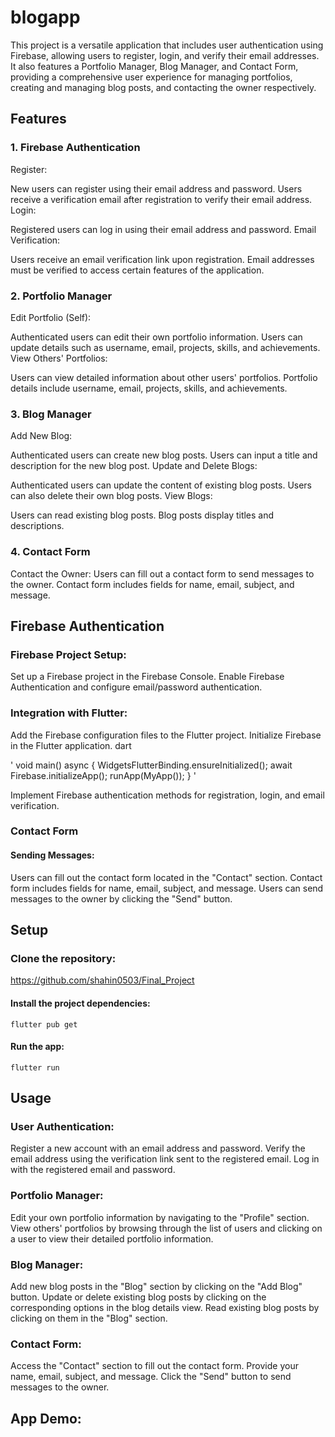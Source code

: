 # blogapp

This project is a versatile application that includes user authentication using Firebase, allowing users to register, login, and verify their email addresses. It also features a Portfolio Manager, Blog Manager, and Contact Form, providing a comprehensive user experience for managing portfolios, creating and managing blog posts, and contacting the owner respectively.

## Features

### 1. Firebase Authentication
Register:

New users can register using their email address and password.
Users receive a verification email after registration to verify their email address.
Login:

Registered users can log in using their email address and password.
Email Verification:

Users receive an email verification link upon registration.
Email addresses must be verified to access certain features of the application.

### 2. Portfolio Manager
Edit Portfolio (Self):

Authenticated users can edit their own portfolio information.
Users can update details such as username, email, projects, skills, and achievements.
View Others' Portfolios:

Users can view detailed information about other users' portfolios.
Portfolio details include username, email, projects, skills, and achievements.

### 3. Blog Manager
Add New Blog:

Authenticated users can create new blog posts.
Users can input a title and description for the new blog post.
Update and Delete Blogs:

Authenticated users can update the content of existing blog posts.
Users can also delete their own blog posts.
View Blogs:

Users can read existing blog posts.
Blog posts display titles and descriptions.

### 4. Contact Form

Contact the Owner:
Users can fill out a contact form to send messages to the owner.
Contact form includes fields for name, email, subject, and message.

## Firebase Authentication
### Firebase Project Setup:

Set up a Firebase project in the Firebase Console.
Enable Firebase Authentication and configure email/password authentication.

### Integration with Flutter:

Add the Firebase configuration files to the Flutter project.
Initialize Firebase in the Flutter application.
dart

' void main() async {
  WidgetsFlutterBinding.ensureInitialized();
  await Firebase.initializeApp();
  runApp(MyApp());
} '

Implement Firebase authentication methods for registration, login, and email verification.

### Contact Form
#### Sending Messages:
Users can fill out the contact form located in the "Contact" section.
Contact form includes fields for name, email, subject, and message.
Users can send messages to the owner by clicking the "Send" button.

## Setup

### Clone the repository:

https://github.com/shahin0503/Final_Project

#### Install the project dependencies:

` flutter pub get `

#### Run the app:

`flutter run`

## Usage

### User Authentication:

Register a new account with an email address and password.
Verify the email address using the verification link sent to the registered email.
Log in with the registered email and password.

### Portfolio Manager:

Edit your own portfolio information by navigating to the "Profile" section.
View others' portfolios by browsing through the list of users and clicking on a user to view their detailed portfolio information.

### Blog Manager:

Add new blog posts in the "Blog" section by clicking on the "Add Blog" button.
Update or delete existing blog posts by clicking on the corresponding options in the blog details view.
Read existing blog posts by clicking on them in the "Blog" section.

### Contact Form:

Access the "Contact" section to fill out the contact form.
Provide your name, email, subject, and message.
Click the "Send" button to send messages to the owner.


## App Demo:
